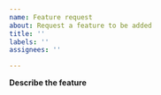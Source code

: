 ```yaml
---
name: Feature request
about: Request a feature to be added
title: ''
labels: ''
assignees: ''

---
```


**Describe the feature**
<!-- A clear and concise description of what the feature is. -->
